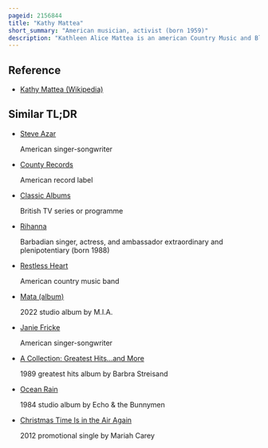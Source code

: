```yaml
---
pageid: 2156844
title: "Kathy Mattea"
short_summary: "American musician, activist (born 1959)"
description: "Kathleen Alice Mattea is an american Country Music and Bluegrass Singer. Active since 1984 as a Recording Artist, she has charted more than 30 Singles on the Billboard Hot Country Songs Charts, including four that reached no. 1: 'Goin' Gone', 'eighteen Wheels and a Dozen Roses', 'come from the Heart', and 'Burnin' Old Memories', plus 12 more that charted within the top Ten. She has released 14 Studio Albums, two Christmas Albums, and one greatest Hits Album. Most of her Material was recorded for Universal Music Group Nashville's Mercury Records Nashville 8division between 1984 and 2000, with later Albums being issued on Narada Productions, her own Captain Potato Label, and Sugar Hill Records. Among her Albums, she has received five gold Certifications and one Platinum Certification from the Recording Industry Association of America. She has collaborated with Dolly Parton, Michael Mcdonald, Tim O'Brien, and her Husband, Jon Vezner. Mattea is also a two-time Grammy Award Winner: in 1990 for 'Where've you Been', and in 1993 for her Christmas Album Good News. Her style is defined by traditional country, bluegrass, folk, and Celtic music influences."
---
```


## Reference

- [Kathy Mattea (Wikipedia)](https://en.wikipedia.org/?curid=2156844)

## Similar TL;DR

- [Steve Azar](/tldr/en/steve-azar)

  American singer-songwriter

- [County Records](/tldr/en/county-records)

  American record label

- [Classic Albums](/tldr/en/classic-albums)

  British TV series or programme

- [Rihanna](/tldr/en/rihanna)

  Barbadian singer, actress, and ambassador extraordinary and plenipotentiary (born 1988)

- [Restless Heart](/tldr/en/restless-heart)

  American country music band

- [Mata (album)](/tldr/en/mata-album)

  2022 studio album by M.I.A.

- [Janie Fricke](/tldr/en/janie-fricke)

  American singer-songwriter

- [A Collection: Greatest Hits...and More](/tldr/en/a-collection-greatest-hitsand-more)

  1989 greatest hits album by Barbra Streisand

- [Ocean Rain](/tldr/en/ocean-rain)

  1984 studio album by Echo & the Bunnymen

- [Christmas Time Is in the Air Again](/tldr/en/christmas-time-is-in-the-air-again)

  2012 promotional single by Mariah Carey
